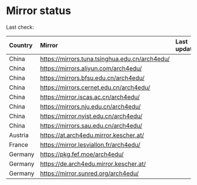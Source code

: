 <script src="./time.js"></script>
# Mirror status
Last check: <script type="text/javascript">localize(1710152474.195263);</script>

|Country|Mirror|Last update|
|:------|:-----|:----------|
|China|https://mirrors.tuna.tsinghua.edu.cn/arch4edu/|<script type="text/javascript">localize(1710138748);</script>|
|China|https://mirrors.aliyun.com/arch4edu/|<script type="text/javascript">localize(1710095209);</script>|
|China|https://mirrors.bfsu.edu.cn/arch4edu/|<script type="text/javascript">localize(1710138748);</script>|
|China|https://mirrors.cernet.edu.cn/arch4edu/|<script type="text/javascript">localize(1710095209);</script>|
|China|https://mirror.iscas.ac.cn/arch4edu/|<script type="text/javascript">localize(1710095209);</script>|
|China|https://mirrors.nju.edu.cn/arch4edu/|<script type="text/javascript">localize(1710095209);</script>|
|China|https://mirror.nyist.edu.cn/arch4edu/|<script type="text/javascript">localize(1710095209);</script>|
|China|https://mirrors.sau.edu.cn/arch4edu/|<script type="text/javascript">localize(1710138748);</script>|
|Austria|https://at.arch4edu.mirror.kescher.at/|<script type="text/javascript">localize(1710138748);</script>|
|France|https://mirror.lesviallon.fr/arch4edu/|<script type="text/javascript">localize(1710095209);</script>|
|Germany|https://pkg.fef.moe/arch4edu/|<script type="text/javascript">localize(1710138748);</script>|
|Germany|https://de.arch4edu.mirror.kescher.at/|<script type="text/javascript">localize(1710138748);</script>|
|Germany|https://mirror.sunred.org/arch4edu/|<script type="text/javascript">localize(1710138748);</script>|

<script src="./tablefilter/tablefilter.js"></script>
<script src="./table.js"></script>